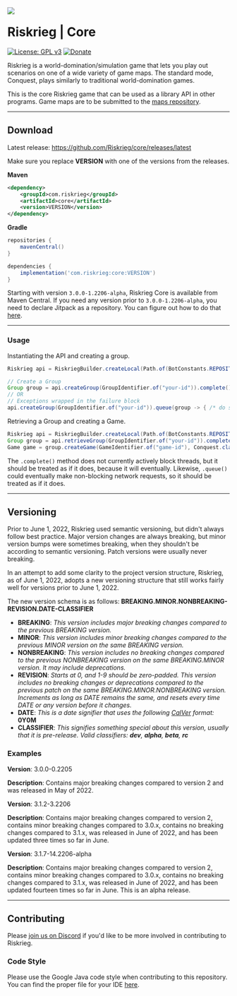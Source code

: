 <img src="https://user-images.githubusercontent.com/45483768/143955773-61ec00b4-47ca-4973-a013-35aaaf7f1f65.png" align="left"/>

# Riskrieg | Core

[![License: GPL v3](https://img.shields.io/badge/License-GPLv3-blue.svg)](https://www.gnu.org/licenses/gpl-3.0)
[![Donate](https://img.shields.io/badge/donate-PayPal-brightgreen.svg)](https://paypal.me/aaronjyoder)

Riskrieg is a world-domination/simulation game that lets you play out scenarios on one of a wide
variety of game maps. The standard mode, Conquest, plays similarly to traditional
world-domination games.

This is the core Riskrieg game that can be used as a library API in other programs. Game maps are to
be submitted to the [maps repository](https://github.com/Riskrieg/maps).
***
## Download

Latest release: https://github.com/Riskrieg/core/releases/latest

Make sure you replace **VERSION** with one of the versions from the releases.

**Maven**

```xml
<dependency>
    <groupId>com.riskrieg</groupId>
    <artifactId>core</artifactId>
    <version>VERSION</version>
</dependency>
```

**Gradle**

```gradle
repositories {
    mavenCentral()
}

dependencies {
    implementation('com.riskrieg:core:VERSION')
}
```

Starting with version `3.0.0-1.2206-alpha`, Riskrieg Core is available from Maven Central.
If you need any version prior to `3.0.0-1.2206-alpha`, you need to declare Jitpack as a repository. You can figure out how to do that [here](https://jitpack.io/).
***

### Usage

Instantiating the API and creating a group.
```java
Riskrieg api = RiskriegBuilder.createLocal(Path.of(BotConstants.REPOSITORY_PATH)).build();

// Create a Group
Group group = api.createGroup(GroupIdentifier.of("your-id")).complete(); // Can throw a Runtime Exception
// OR
// Exceptions wrapped in the failure block
api.createGroup(GroupIdentifier.of("your-id")).queue(group -> { /* do something */ }, throwable -> { /* do something else */ });
```

Retrieving a Group and creating a Game.
```java
Riskrieg api = RiskriegBuilder.createLocal(Path.of(BotConstants.REPOSITORY_PATH)).build();
Group group = api.retrieveGroup(GroupIdentifier.of("your-id")).complete();
Game game = group.createGame(GameIdentifier.of("game-id"), Conquest.class).complete(); // Create a new Conquest game
```

The `.complete()` method does not currently actively block threads, but it should be treated as if it does, because it will eventually.
Likewise, `.queue()` could eventually make non-blocking network requests, so it should be treated as if it does.

***

## Versioning

Prior to June 1, 2022, Riskrieg used semantic versioning, but didn't always follow best practice. Major version changes are always breaking, but minor version bumps were sometimes breaking, when they shouldn't be according to semantic versioning. Patch versions were usually never breaking.

In an attempt to add some clarity to the project version structure, Riskrieg, as of June 1, 2022, adopts a new versioning structure that still works fairly well for versions prior to June 1, 2022.

The new version schema is as follows: **BREAKING.MINOR.NONBREAKING-REVISION.DATE-CLASSIFIER**

* **BREAKING**: *This version includes major breaking changes compared to the previous BREAKING version.*
* **MINOR**: *This version includes minor breaking changes compared to the previous MINOR version on the same BREAKING version.*
* **NONBREAKING**: *This version includes no breaking changes compared to the previous NONBREAKING version on the same BREAKING.MINOR version. It may include deprecations.*
* **REVISION**: *Starts at 0, and 1-9 should be zero-padded. This version includes no breaking changes or deprecations compared to the previous patch on the same BREAKING.MINOR.NONBREAKING version. Increments as long as DATE remains the same, and resets every time DATE or any version before it changes.*
* **DATE**: *This is a date signifier that uses the following [CalVer](https://calver.org/) format:* **0Y0M**
* **CLASSIFIER**: *This signifies something special about this version, usually that it is pre-release. Valid classifiers: **dev**, **alpha**, **beta**, **rc***

### Examples
**Version**: 3.0.0-0.2205

**Description**: Contains major breaking changes compared to version 2 and was released in May of 2022.

**Version**: 3.1.2-3.2206

**Description**: Contains major breaking changes compared to version 2, contains minor breaking changes compared to 3.0.x, contains no breaking changes compared to 3.1.x, was released in June of 2022, and has been updated three times so far in June.


**Version**: 3.1.7-14.2206-alpha

**Description**: Contains major breaking changes compared to version 2, contains minor breaking changes compared to 3.0.x, contains no breaking changes compared to 3.1.x, was released in June of 2022, and has been updated fourteen times so far in June. This is an alpha release.

***

## Contributing

Please [join us on Discord](https://discord.gg/weU8jYDbW4) if you'd like to be more involved in
contributing to Riskrieg.

### Code Style

Please use the Google Java code style when contributing to this repository. You can find the proper
file for your IDE [here](https://github.com/google/styleguide).
